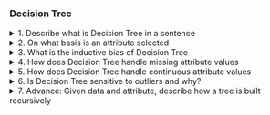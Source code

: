 ### Decision Tree

<details>
 <summary>1. Describe what is Decision Tree in a sentence</summary>

Ans:
</details>

<details>
 <summary>2. On what basis is an attribute selected</summary>

Ans:
</details>

<details>
 <summary>3. What is the inductive bias of Decision Tree</summary>

Ans: 
</details>

<details>
 <summary>4. How does Decision Tree handle missing attribute values</summary>

</details>

<details>
 <summary>5. How does Decision Tree handle continuous attribute values</summary>

</details>


<details>
 <summary>6. Is Decision Tree sensitive to outliers and why?</summary>

</details>

<details>
 <summary>7. Advance: Given data and attribute, describe how a tree is built recursively</summary>

</details>